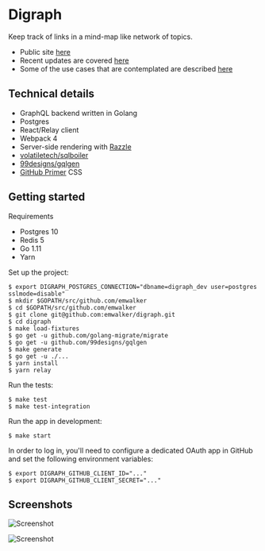 # Digraph

Keep track of links in a mind-map like network of topics.

* Public site [here](https://digraph.app)
* Recent updates are covered [here](https://blog.digraph.app)
* Some of the use cases that are contemplated are described [here](https://github.com/emwalker/digraph/wiki)

## Technical details

* GraphQL backend written in Golang
* Postgres
* React/Relay client
* Webpack 4
* Server-side rendering with [Razzle](https://github.com/jaredpalmer/razzle)
* [volatiletech/sqlboiler](https://github.com/volatiletech/sqlboiler)
* [99designs/gqlgen](https://github.com/99designs/gqlgen)
* [GitHub Primer](https://styleguide.github.com/primer/) CSS

## Getting started

Requirements

* Postgres 10
* Redis 5
* Go 1.11
* Yarn

Set up the project:
```
$ export DIGRAPH_POSTGRES_CONNECTION="dbname=digraph_dev user=postgres sslmode=disable"
$ mkdir $GOPATH/src/github.com/emwalker
$ cd $GOPATH/src/github.com/emwalker
$ git clone git@github.com:emwalker/digraph.git
$ cd digraph
$ make load-fixtures
$ go get -u github.com/golang-migrate/migrate
$ go get -u github.com/99designs/gqlgen
$ make generate
$ go get -u ./...
$ yarn install
$ yarn relay
```

Run the tests:
```
$ make test
$ make test-integration
```

Run the app in development:
```
$ make start
```

In order to log in, you'll need to configure a dedicated OAuth app in GitHub and set the following environment
variables:
```
$ export DIGRAPH_GITHUB_CLIENT_ID="..."
$ export DIGRAPH_GITHUB_CLIENT_SECRET="..."
```

## Screenshots

![Screenshot](https://user-images.githubusercontent.com/760949/59727248-24619980-91f2-11e9-9067-62042fbda222.png)

![Screenshot](https://user-images.githubusercontent.com/760949/59727250-275c8a00-91f2-11e9-87b8-3aed54ad0335.png)

